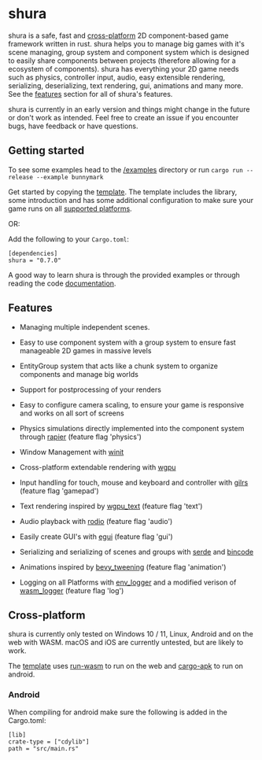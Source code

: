 # shura

shura is a safe, fast and [cross-platform](#Cross-platform) 2D component-based game framework written in rust. shura helps you to manage big games with it's scene managing, group system and component system which is designed to easily share components between projects (therefore allowing for a ecosystem of components). shura has everything your 2D game needs such as physics, controller input, audio, easy extensible rendering, serializing, deserializing, text rendering, gui, animations and many more. See the [features](#Features) section for all of shura's features.

shura is currently in an early version and things might change in the future or don't work as intended. Feel free to create an issue if you encounter bugs, have feedback or have questions.

## Getting started

To see some examples head to the [/examples](https://github.com/AndriBaal/shura/tree/main/examples) directory or run `cargo run --release --example bunnymark`

Get started by copying the [template](https://github.com/AndriBaal/shura_template). The template includes the library, some introduction and has some additional configuration to make sure your game runs on all [supported platforms](#Cross-platform).

OR:

Add the following to your `Cargo.toml`:
```
[dependencies]
shura = "0.7.0"
```

A good way to learn shura is through the provided examples or through reading the code [documentation](https://docs.rs/shura).

## Features

- Managing multiple independent scenes.

- Easy to use component system with a group system to ensure fast manageable 2D games in massive levels

- EntityGroup system that acts like a chunk system to organize components and manage big worlds

- Support for postprocessing of your renders

- Easy to configure camera scaling, to ensure your game is responsive and works on all sort of screens

- Physics simulations directly implemented into the component system through [rapier](https://github.com/dimforge/rapier) (feature flag 'physics')

- Window Management with [winit](https://github.com/rust-windowing/winit)

- Cross-platform extendable rendering with [wgpu](https://github.com/gfx-rs/wgpu)

- Input handling for touch, mouse and keyboard and controller with [gilrs](https://gitlab.com/gilrs-project/gilrs) (feature flag 'gamepad')

- Text rendering inspired by [wgpu_text](https://github.com/Blatko1/wgpu-text) (feature flag 'text')

- Audio playback with [rodio](https://github.com/RustAudio/rodio) (feature flag 'audio')

- Easily create GUI's with [egui](https://github.com/emilk/egui) (feature flag 'gui')

- Serializing and serializing of scenes and groups with [serde](https://github.com/serde-rs/serde) and [bincode](https://github.com/bincode-org/bincode)

- Animations inspired by [bevy_tweening](https://github.com/djeedai/bevy_tweening) (feature flag 'animation')

- Logging on all Platforms with [env_logger](https://github.com/rust-cli/env_logger) and a modified verison of [wasm_logger](https://gitlab.com/limira-rs/wasm-logger) (feature flag 'log')

## Cross-platform

shura is currently only tested on Windows 10 / 11, Linux, Android and on the web with WASM. macOS and iOS are currently untested, but are likely to work.

The [template](https://github.com/AndriBaal/shura_template) uses [run-wasm](https://github.com/rukai/cargo-run-wasm) to run on the web and [cargo-apk](https://github.com/rust-mobile/cargo-apk) to run on android.

### Android

When compiling for android make sure the following is added in the Cargo.toml:

```
[lib]
crate-type = ["cdylib"]
path = "src/main.rs"
```
